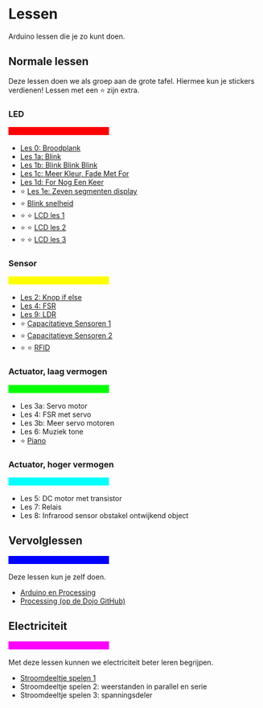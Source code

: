 # Lessen

Arduino lessen die je zo kunt doen.

## Normale lessen

Deze lessen doen we als groep aan de grote tafel.
Hiermee kun je stickers verdienen! Lessen met een :star: zijn extra.

### LED

![rode balk](Rood.png)

 * [Les 0: Broodplank](0_Breadboard/README.md)
 * [Les 1a: Blink](1a_Blink/README.md)
 * [Les 1b: Blink Blink Blink](1b_BlinkBlinkBlink/README.md)
 * [Les 1c: Meer Kleur, Fade Met For](1c_MeerKleurFadeMetFor/README.md)
 * [Les 1d: For Nog Een Keer](1d_ForNogEenKeer/README.md) 
 * :star: [Les 1e: Zeven segmenten display](1e_zeven_segment_display/README.md)
 * :star: [Blink snelheid](BlinkSnelheid/README.md)
 * :star: :star: [LCD les 1](LCD1/README.md)
 * :star: :star: [LCD les 2](LCD2/README.md)
 * :star: :star: [LCD les 3](LCD3/README.md)

### Sensor

![gele balk](Geel.png)

 * [Les 2: Knop if else](2_Knop_if_else/README.md) 
 * [Les 4: FSR](4_FSR/README.md) 
 * [Les 9: LDR](9_LDR/README.md) 
 * :star: [Capacitatieve Sensoren 1](CapacitatieveSensoren1/README.md)
 * :star: [Capacitatieve Sensoren 2](CapacitatieveSensoren2/README.md)
 * :star: :star: [RFID](RFID/README.md)

### Actuator, laag vermogen

![groene balk](Groen.png)

 * Les 3a: Servo motor
 * Les 4: FSR met servo
 * Les 3b: Meer servo motoren
 * Les 6: Muziek tone
 * :star: [Piano](Piano/README.md)

### Actuator, hoger vermogen

![cyane balk](Cyaan.png)

 * Les 5: DC motor met transistor 
 * Les 7: Relais
 * Les 8: Infrarood sensor obstakel ontwijkend object

## Vervolglessen

![blauwe balk](Blauw.png)

Deze lessen kun je zelf doen. 

 * [Arduino en Processing](Arduino_en_processing/README.md)
 * [Processing (op de Dojo GitHub)](https://github.com/richelbilderbeek/Dojo/tree/master/LessenProcessing)

## Electriciteit

![magenta balk](Magenta.png)

Met deze lessen kunnen we electriciteit beter leren begrijpen.

 * [Stroomdeeltje spelen 1](StroomdeeltjeSpelen1/README.md)
 * Stroomdeeltje spelen 2: weerstanden in parallel en serie
 * Stroomdeeltje spelen 3: spanningsdeler
